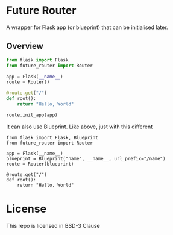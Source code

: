 # Future Router

A wrapper for Flask app (or blueprint) that can be initialised later.

## Overview

```python
from flask import Flask
from future_router import Router

app = Flask(__name__)
route = Router()

@route.get("/")
def root():
    return "Hello, World"

route.init_app(app)
```

It can also use Blueprint. Like above, just with this different

```
from flask import Flask, Blueprint
from future_router import Router

app = Flask(__name__)
blueprint = Blueprint("name", __name__, url_prefix="/name")
route = Router(blueprint)

@route.get("/")
def root():
    return "Hello, World"
```

# License

This repo is licensed in BSD-3 Clause
